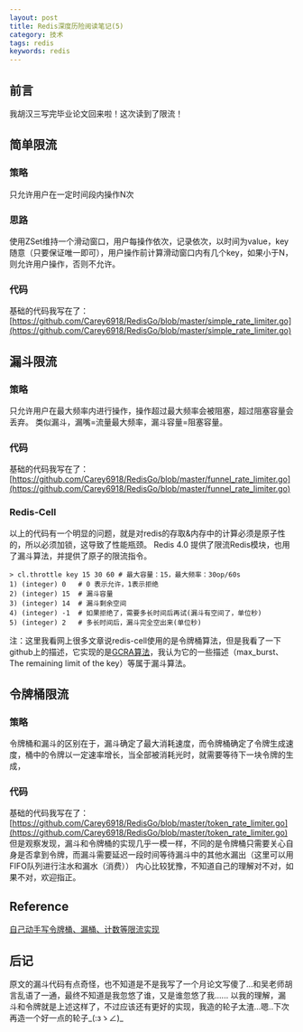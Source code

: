 ```yaml
---
layout: post
title: Redis深度历险阅读笔记(5)
category: 技术
tags: redis
keywords: redis
---
```


## 前言

我胡汉三写完毕业论文回来啦！这次读到了限流！

## 简单限流

### 策略

只允许用户在一定时间段内操作N次

### 思路

使用ZSet维持一个滑动窗口，用户每操作依次，记录依次，以时间为value，key随意（只要保证唯一即可），用户操作前计算滑动窗口内有几个key，如果小于N，则允许用户操作，否则不允许。

### 代码

基础的代码我写在了：[https://github.com/Carey6918/RedisGo/blob/master/simple_rate_limiter.go](https://github.com/Carey6918/RedisGo/blob/master/simple_rate_limiter.go)

## 漏斗限流

### 策略

只允许用户在最大频率内进行操作，操作超过最大频率会被阻塞，超过阻塞容量会丢弃。
类似漏斗，漏嘴=流量最大频率，漏斗容量=阻塞容量。

### 代码

基础的代码我写在了：[https://github.com/Carey6918/RedisGo/blob/master/funnel_rate_limiter.go](https://github.com/Carey6918/RedisGo/blob/master/funnel_rate_limiter.go)

### Redis-Cell

以上的代码有一个明显的问题，就是对redis的存取&内存中的计算必须是原子性的，所以必须加锁，这导致了性能瓶颈。
Redis 4.0 提供了限流Redis模块，也用了漏斗算法，并提供了原子的限流指令。

```
> cl.throttle key 15 30 60 # 最大容量：15，最大频率：30op/60s
1) (integer) 0   # 0 表示允许，1表示拒绝
2) (integer) 15  # 漏斗容量
3) (integer) 14  # 漏斗剩余空间 
4) (integer) -1  # 如果拒绝了，需要多长时间后再试(漏斗有空间了，单位秒)
5) (integer) 2   # 多长时间后，漏斗完全空出来(单位秒)
```

注：这里我看网上很多文章说redis-cell使用的是令牌桶算法，但是我看了一下github上的描述，它实现的是[GCRA算法](https://baike.baidu.com/item/%E9%80%9A%E7%94%A8%E4%BF%A1%E5%85%83%E9%80%9F%E7%8E%87%E7%AE%97%E6%B3%95/20835277)，我认为它的一些描述（max_burst、The remaining limit of the key）等属于漏斗算法。

## 令牌桶限流

### 策略

令牌桶和漏斗的区别在于，漏斗确定了最大消耗速度，而令牌桶确定了令牌生成速度，桶中的令牌以一定速率增长，当全部被消耗光时，就需要等待下一块令牌的生成，

### 代码

基础的代码我写在了：[https://github.com/Carey6918/RedisGo/blob/master/token_rate_limiter.go](https://github.com/Carey6918/RedisGo/blob/master/token_rate_limiter.go)
但是观察发现，漏斗和令牌桶的实现几乎一模一样，不同的是令牌桶只需要关心自身是否拿到令牌，而漏斗需要延迟一段时间等待漏斗中的其他水漏出（这里可以用FIFO队列进行注水和漏水（消费））
内心比较犹豫，不知道自己的理解对不对，如果不对，欢迎指正。

## Reference

[自己动手写令牌桶、漏桶、计数等限流实现](https://cloud.tencent.com/developer/article/1165247)

## 后记

原文的漏斗代码有点奇怪，也不知道是不是我写了一个月论文写傻了...和吴老师胡言乱语了一通，最终不知道是我忽悠了谁，又是谁忽悠了我......
以我的理解，漏斗和令牌就是上述这样了，不过应该还有更好的实现，我造的轮子太渣...嗯..下次再造一个好一点的轮子_(:зゝ∠)_